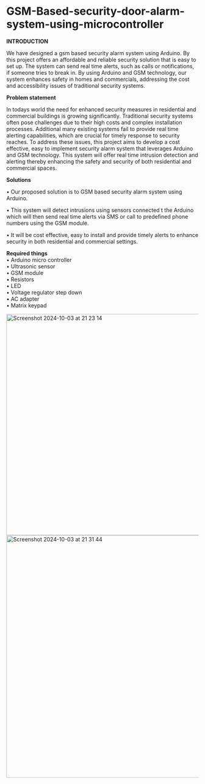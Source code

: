 # GSM-Based-security-door-alarm-system-using-microcontroller

**INTRODUCTION**

We have designed a gsm based security alarm system using Arduino. By this project offers an affordable and reliable security solution that is easy to set up. The system can send real time alerts, such as calls or notifications, if someone tries to break in. By using Arduino and GSM technology, our system enhances safety in homes and commercials, addressing the cost and accessibility issues of traditional security systems.

**Problem statement**

In todays world the need for enhanced security measures in residential and commercial
buildings is growing significantly. Traditional security systems often pose challenges due to
their high costs and complex installation processes. Additional many existing systems fail to
provide real time alerting capabilities, which are crucial for timely response to security reaches.
To address these issues, this project aims to develop a cost effective, easy to implement security
alarm system that leverages Arduino and GSM technology. This system will offer real time
intrusion detection and alerting thereby enhancing the safety and security of both residential
and commercial spaces.

**Solutions**

• Our proposed solution is to GSM based security alarm system using Arduino.

• This system will detect intrusions using sensors connected t the Arduino which will
then send real time alerts via SMS or call to predefined phone numbers using the GSM
module.

• It will be cost effective, easy to install and provide timely alerts to enhance security in
both residential and commercial settings.

**Required things**<br>
• Arduino micro controller<br>
• Ultrasonic sensor<br>
• GSM module<br>
• Resistors<br>
• LED<br>
• Voltage regulator step down<br>
• AC adapter<br>
• Matrix keypad<br>

<img width="578" alt="Screenshot 2024-10-03 at 21 23 14" src="https://github.com/user-attachments/assets/c3f9a32a-88cc-4faa-a088-0723f9f8ea35">

<img width="633" alt="Screenshot 2024-10-03 at 21 31 44" src="https://github.com/user-attachments/assets/71c8be15-9771-458e-9cbc-939c87f34b7b">


